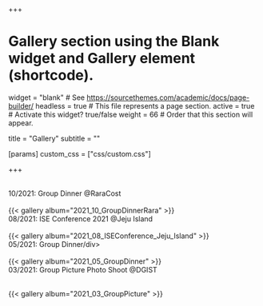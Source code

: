 +++
# Gallery section using the Blank widget and Gallery element (shortcode).
widget = "blank"  # See https://sourcethemes.com/academic/docs/page-builder/
headless = true  # This file represents a page section.
active = true  # Activate this widget? true/false
weight = 66  # Order that this section will appear.

title = "Gallery" 
subtitle = ""

[params]
custom_css = ["css/custom.css"]

+++
<!--
<div class="w4-bar w4-black">
    <div class="w3-bar-item">04/2021: Indian Group Dinner @DGIST</div>
</div>
<br>

{{< gallery album="2021_04_GroupDinner" >}}
-->

<br>
<div class="w4-bar w4-black">
    <div class="w3-bar-item">10/2021: Group Dinner @RaraCost</div>
</div>
<br>
{{< gallery album="2021_10_GroupDinnerRara" >}}

<br>
<div class="w4-bar w4-black">
    <div class="w3-bar-item">08/2021: ISE Conference 2021 @Jeju Island</div>
</div>
<br>
{{< gallery album="2021_08_ISEConference_Jeju_Island" >}}


<br>
<div class="w4-bar w4-black">
    <div class="w3-bar-item">05/2021: Group Dinner/div>
</div>
<br>
{{< gallery album="2021_05_GroupDinner" >}}

<br>
<div class="w4-bar w4-black">
    <div class="w3-bar-item">03/2021: Group Picture Photo Shoot @DGIST</div>
</div>
<br>

{{< gallery album="2021_03_GroupPicture" >}}



